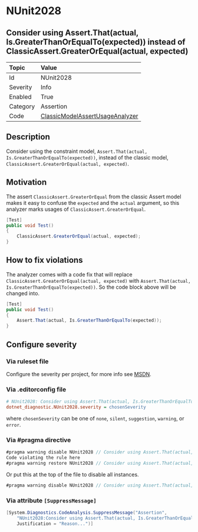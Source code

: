 # NUnit2028

<!-- markdownlint-disable-next-line MD013 -->
## Consider using Assert.That(actual, Is.GreaterThanOrEqualTo(expected)) instead of ClassicAssert.GreaterOrEqual(actual, expected)

| Topic    | Value
| :--      | :--
| Id       | NUnit2028
| Severity | Info
| Enabled  | True
| Category | Assertion
| Code     | [ClassicModelAssertUsageAnalyzer](https://github.com/nunit/nunit.analyzers/blob/4.9.2/src/nunit.analyzers/ClassicModelAssertUsage/ClassicModelAssertUsageAnalyzer.cs)

## Description

Consider using the constraint model, `Assert.That(actual, Is.GreaterThanOrEqualTo(expected))`, instead of the classic
model, `ClassicAssert.GreaterOrEqual(actual, expected)`.

## Motivation

The assert `ClassicAssert.GreaterOrEqual` from the classic Assert model makes it easy to confuse the `expected` and the
`actual` argument, so this analyzer marks usages of `ClassicAssert.GreaterOrEqual`.

```csharp
[Test]
public void Test()
{
    ClassicAssert.GreaterOrEqual(actual, expected);
}
```

## How to fix violations

The analyzer comes with a code fix that will replace `ClassicAssert.GreaterOrEqual(actual, expected)` with
`Assert.That(actual, Is.GreaterThanOrEqualTo(expected))`. So the code block above will be changed into.

```csharp
[Test]
public void Test()
{
    Assert.That(actual, Is.GreaterThanOrEqualTo(expected));
}
```

<!-- start generated config severity -->
## Configure severity

### Via ruleset file

Configure the severity per project, for more info see
[MSDN](https://learn.microsoft.com/en-us/visualstudio/code-quality/using-rule-sets-to-group-code-analysis-rules?view=vs-2022).

### Via .editorconfig file

```ini
# NUnit2028: Consider using Assert.That(actual, Is.GreaterThanOrEqualTo(expected)) instead of ClassicAssert.GreaterOrEqual(actual, expected)
dotnet_diagnostic.NUnit2028.severity = chosenSeverity
```

where `chosenSeverity` can be one of `none`, `silent`, `suggestion`, `warning`, or `error`.

### Via #pragma directive

```csharp
#pragma warning disable NUnit2028 // Consider using Assert.That(actual, Is.GreaterThanOrEqualTo(expected)) instead of ClassicAssert.GreaterOrEqual(actual, expected)
Code violating the rule here
#pragma warning restore NUnit2028 // Consider using Assert.That(actual, Is.GreaterThanOrEqualTo(expected)) instead of ClassicAssert.GreaterOrEqual(actual, expected)
```

Or put this at the top of the file to disable all instances.

```csharp
#pragma warning disable NUnit2028 // Consider using Assert.That(actual, Is.GreaterThanOrEqualTo(expected)) instead of ClassicAssert.GreaterOrEqual(actual, expected)
```

### Via attribute `[SuppressMessage]`

```csharp
[System.Diagnostics.CodeAnalysis.SuppressMessage("Assertion",
    "NUnit2028:Consider using Assert.That(actual, Is.GreaterThanOrEqualTo(expected)) instead of ClassicAssert.GreaterOrEqual(actual, expected)",
    Justification = "Reason...")]
```
<!-- end generated config severity -->
